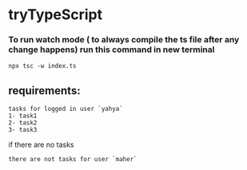 # tryTypeScript

### To run watch mode ( to always compile the ts file after any change happens) run this command in new terminal
```
npx tsc -w index.ts 
```

## requirements:
```
tasks for logged in user `yahya`
1- task1
2- task2 
3- task3
```
if there are no tasks 
```
there are not tasks for user `maher`
```